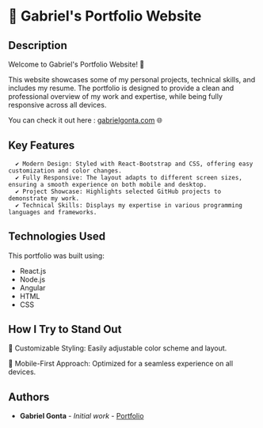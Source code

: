# 💼 Gabriel's Portfolio Website

## Description

Welcome to Gabriel's Portfolio Website! 🚀

This website showcases some of my personal projects, technical skills, and includes my resume. The portfolio is designed to provide a clean and professional overview of my work and expertise, while being fully responsive across all devices.

You can check it out here : <a href='https://gabrielgonta.com'>gabrielgonta.com</a> 🌐

## Key Features

      ✔️ Modern Design: Styled with React-Bootstrap and CSS, offering easy customization and color changes.
      ✔️ Fully Responsive: The layout adapts to different screen sizes, ensuring a smooth experience on both mobile and desktop.
      ✔️ Project Showcase: Highlights selected GitHub projects to demonstrate my work.
      ✔️ Technical Skills: Displays my expertise in various programming languages and frameworks.


## Technologies Used

This portfolio was built using:

- React.js
- Node.js
- Angular
- HTML
- CSS

## How I Try to Stand Out

🎨 Customizable Styling: Easily adjustable color scheme and layout.

📱 Mobile-First Approach: Optimized for a seamless experience on all devices.

## Authors

* **Gabriel Gonta** - *Initial work* - [Portfolio](https://github.com/gabrielgonta/my-portfolio )
